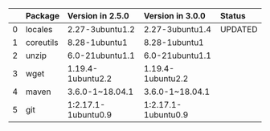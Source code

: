 <!-- markdown-link-check-disable -->

|    | Package   | Version in 2.5.0    | Version in 3.0.0    | Status   |
|---:|:----------|:--------------------|:--------------------|:---------|
|  0 | locales   | 2.27-3ubuntu1.2     | 2.27-3ubuntu1.4     | UPDATED  |
|  1 | coreutils | 8.28-1ubuntu1       | 8.28-1ubuntu1       |          |
|  2 | unzip     | 6.0-21ubuntu1.1     | 6.0-21ubuntu1.1     |          |
|  3 | wget      | 1.19.4-1ubuntu2.2   | 1.19.4-1ubuntu2.2   |          |
|  4 | maven     | 3.6.0-1~18.04.1     | 3.6.0-1~18.04.1     |          |
|  5 | git       | 1:2.17.1-1ubuntu0.9 | 1:2.17.1-1ubuntu0.9 |          |